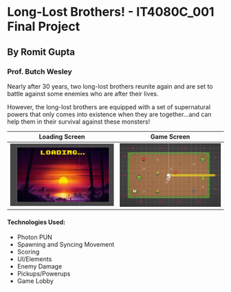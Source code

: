 # Long-Lost Brothers! - IT4080C_001 Final Project
## By Romit Gupta
### Prof. Butch Wesley


Nearly after 30 years, two long-lost brothers reunite again and are set to battle against some enemies who are after their lives. 

However, the long-lost brothers are equipped with a set of supernatural powers that only comes into existence when they are together…and can help them in their survival against these monsters!

Loading Screen             |  Game Screen
:-------------------------:|:-------------------------:
![My_Image](loading_screen.PNG)  |  ![My_Image](game_screen.PNG)


#### Technologies Used:

* Photon PUN
* Spawning and Syncing Movement
* Scoring
* UI/Elements
* Enemy Damage
* Pickups/Powerups
* Game Lobby
